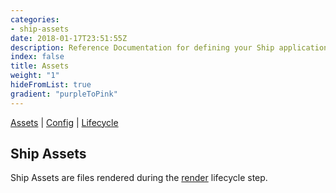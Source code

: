 ```yaml
---
categories:
- ship-assets
date: 2018-01-17T23:51:55Z
description: Reference Documentation for defining your Ship application assets
index: false
title: Assets
weight: "1"
hideFromList: true
gradient: "purpleToPink"
---
```


[Assets](/api/ship-assets/overview) | [Config](/api/ship-config/overview) | [Lifecycle](/api/ship-lifecycle/overview)

## Ship Assets

Ship Assets are files rendered during the [render](/api/ship-lifecycle/render) lifecycle step.
